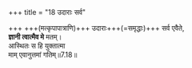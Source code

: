 +++
title = "18 उदाराः सर्व"

+++
+++(मत्कृपापात्राणि)+++ उदाराः+++(=समृद्धाः)+++ सर्व एवैते,  
**ज्ञानी त्वात्मैव मे** मतम्।  
आस्थितः स हि युक्तात्मा  
माम् एवानुत्तमां गतिम्॥7.18॥